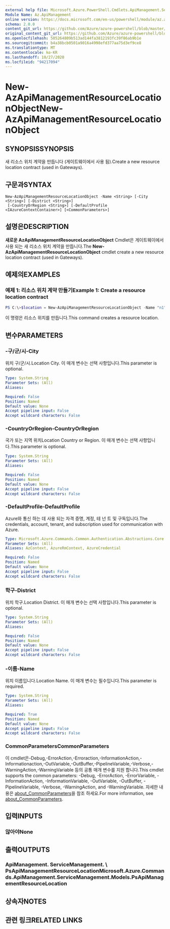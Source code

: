 ```yaml
---
external help file: Microsoft.Azure.PowerShell.Cmdlets.ApiManagement.ServiceManagement.dll-Help.xml
Module Name: Az.ApiManagement
online version: https://docs.microsoft.com/en-us/powershell/module/az.apimanagement/new-azapimanagementresourcelocationobject
schema: 2.0.0
content_git_url: https://github.com/Azure/azure-powershell/blob/master/src/ApiManagement/ApiManagement/help/New-AzApiManagementResourceLocationObject.md
original_content_git_url: https://github.com/Azure/azure-powershell/blob/master/src/ApiManagement/ApiManagement/help/New-AzApiManagementResourceLocationObject.md
ms.openlocfilehash: 505264809b513ad144fa3812193fc39f86ab9b1e
ms.sourcegitcommit: b4a38bcb0501a9016a4998efd377aa75d3ef9ce8
ms.translationtype: MT
ms.contentlocale: ko-KR
ms.lasthandoff: 10/27/2020
ms.locfileid: "94217094"
---
```

# <span data-ttu-id="d3a2f-101">New-AzApiManagementResourceLocationObject</span><span class="sxs-lookup"><span data-stu-id="d3a2f-101">New-AzApiManagementResourceLocationObject</span></span>

## <span data-ttu-id="d3a2f-102">SYNOPSIS</span><span class="sxs-lookup"><span data-stu-id="d3a2f-102">SYNOPSIS</span></span>
<span data-ttu-id="d3a2f-103">새 리소스 위치 계약을 만듭니다 (게이트웨이에서 사용 됨).</span><span class="sxs-lookup"><span data-stu-id="d3a2f-103">Create a new resource location contract (used in Gateways).</span></span>

## <span data-ttu-id="d3a2f-104">구문과</span><span class="sxs-lookup"><span data-stu-id="d3a2f-104">SYNTAX</span></span>

```
New-AzApiManagementResourceLocationObject -Name <String> [-City <String>] [-District <String>]
 [-CountryOrRegion <String>] [-DefaultProfile <IAzureContextContainer>] [<CommonParameters>]
```

## <span data-ttu-id="d3a2f-105">설명은</span><span class="sxs-lookup"><span data-stu-id="d3a2f-105">DESCRIPTION</span></span>
<span data-ttu-id="d3a2f-106">**새로운 AzApiManagementResourceLocationObject** Cmdlet은 게이트웨이에서 사용 되는 새 리소스 위치 계약을 만듭니다.</span><span class="sxs-lookup"><span data-stu-id="d3a2f-106">The **New-AzApiManagementResourceLocationObject** cmdlet create a new resource location contract (used in Gateways).</span></span>

## <span data-ttu-id="d3a2f-107">예제의</span><span class="sxs-lookup"><span data-stu-id="d3a2f-107">EXAMPLES</span></span>

### <span data-ttu-id="d3a2f-108">예제 1: 리소스 위치 계약 만들기</span><span class="sxs-lookup"><span data-stu-id="d3a2f-108">Example 1: Create a resource location contract</span></span>
```powershell
PS C:\>$location = New-AzApiManagementResourceLocationObject -Name "n1" -City "c1" -District "d1" -CountryOrRegion "r1"
```

<span data-ttu-id="d3a2f-109">이 명령은 리소스 위치를 만듭니다.</span><span class="sxs-lookup"><span data-stu-id="d3a2f-109">This command creates a resource location.</span></span>

## <span data-ttu-id="d3a2f-110">변수</span><span class="sxs-lookup"><span data-stu-id="d3a2f-110">PARAMETERS</span></span>

### <span data-ttu-id="d3a2f-111">-구/군/시</span><span class="sxs-lookup"><span data-stu-id="d3a2f-111">-City</span></span>
<span data-ttu-id="d3a2f-112">위치 구/군/시.</span><span class="sxs-lookup"><span data-stu-id="d3a2f-112">Location City.</span></span>
<span data-ttu-id="d3a2f-113">이 매개 변수는 선택 사항입니다.</span><span class="sxs-lookup"><span data-stu-id="d3a2f-113">This parameter is optional.</span></span>

```yaml
Type: System.String
Parameter Sets: (All)
Aliases:

Required: False
Position: Named
Default value: None
Accept pipeline input: False
Accept wildcard characters: False
```

### <span data-ttu-id="d3a2f-114">-CountryOrRegion</span><span class="sxs-lookup"><span data-stu-id="d3a2f-114">-CountryOrRegion</span></span>
<span data-ttu-id="d3a2f-115">국가 또는 지역 위치</span><span class="sxs-lookup"><span data-stu-id="d3a2f-115">Location Country or Region.</span></span>
<span data-ttu-id="d3a2f-116">이 매개 변수는 선택 사항입니다.</span><span class="sxs-lookup"><span data-stu-id="d3a2f-116">This parameter is optional.</span></span>

```yaml
Type: System.String
Parameter Sets: (All)
Aliases:

Required: False
Position: Named
Default value: None
Accept pipeline input: False
Accept wildcard characters: False
```

### <span data-ttu-id="d3a2f-117">-DefaultProfile</span><span class="sxs-lookup"><span data-stu-id="d3a2f-117">-DefaultProfile</span></span>
<span data-ttu-id="d3a2f-118">Azure와 통신 하는 데 사용 되는 자격 증명, 계정, 테 넌 트 및 구독입니다.</span><span class="sxs-lookup"><span data-stu-id="d3a2f-118">The credentials, account, tenant, and subscription used for communication with Azure.</span></span>

```yaml
Type: Microsoft.Azure.Commands.Common.Authentication.Abstractions.Core.IAzureContextContainer
Parameter Sets: (All)
Aliases: AzContext, AzureRmContext, AzureCredential

Required: False
Position: Named
Default value: None
Accept pipeline input: False
Accept wildcard characters: False
```

### <span data-ttu-id="d3a2f-119">학구</span><span class="sxs-lookup"><span data-stu-id="d3a2f-119">-District</span></span>
<span data-ttu-id="d3a2f-120">위치 학구.</span><span class="sxs-lookup"><span data-stu-id="d3a2f-120">Location District.</span></span>
<span data-ttu-id="d3a2f-121">이 매개 변수는 선택 사항입니다.</span><span class="sxs-lookup"><span data-stu-id="d3a2f-121">This parameter is optional.</span></span>

```yaml
Type: System.String
Parameter Sets: (All)
Aliases:

Required: False
Position: Named
Default value: None
Accept pipeline input: False
Accept wildcard characters: False
```

### <span data-ttu-id="d3a2f-122">-이름</span><span class="sxs-lookup"><span data-stu-id="d3a2f-122">-Name</span></span>
<span data-ttu-id="d3a2f-123">위치 이름입니다.</span><span class="sxs-lookup"><span data-stu-id="d3a2f-123">Location Name.</span></span>
<span data-ttu-id="d3a2f-124">이 매개 변수는 필수입니다.</span><span class="sxs-lookup"><span data-stu-id="d3a2f-124">This parameter is required.</span></span>

```yaml
Type: System.String
Parameter Sets: (All)
Aliases:

Required: True
Position: Named
Default value: None
Accept pipeline input: False
Accept wildcard characters: False
```

### <span data-ttu-id="d3a2f-125">CommonParameters</span><span class="sxs-lookup"><span data-stu-id="d3a2f-125">CommonParameters</span></span>
<span data-ttu-id="d3a2f-126">이 cmdlet은-Debug,-ErrorAction,-Erroraction,-InformationAction,-Informationaction,-OutVariable,-OutBuffer,-PipelineVariable,-Verbose,-WarningAction,-WarningVariable 등의 공통 매개 변수를 지원 합니다.</span><span class="sxs-lookup"><span data-stu-id="d3a2f-126">This cmdlet supports the common parameters: -Debug, -ErrorAction, -ErrorVariable, -InformationAction, -InformationVariable, -OutVariable, -OutBuffer, -PipelineVariable, -Verbose, -WarningAction, and -WarningVariable.</span></span> <span data-ttu-id="d3a2f-127">자세한 내용은 [about_CommonParameters](http://go.microsoft.com/fwlink/?LinkID=113216)을 참조 하세요.</span><span class="sxs-lookup"><span data-stu-id="d3a2f-127">For more information, see [about_CommonParameters](http://go.microsoft.com/fwlink/?LinkID=113216).</span></span>

## <span data-ttu-id="d3a2f-128">입력</span><span class="sxs-lookup"><span data-stu-id="d3a2f-128">INPUTS</span></span>

### <span data-ttu-id="d3a2f-129">않아야</span><span class="sxs-lookup"><span data-stu-id="d3a2f-129">None</span></span>

## <span data-ttu-id="d3a2f-130">출력</span><span class="sxs-lookup"><span data-stu-id="d3a2f-130">OUTPUTS</span></span>

### <span data-ttu-id="d3a2f-131">ApiManagement. ServiceManagement. \ PsApiManagementResourceLocation</span><span class="sxs-lookup"><span data-stu-id="d3a2f-131">Microsoft.Azure.Commands.ApiManagement.ServiceManagement.Models.PsApiManagementResourceLocation</span></span>

## <span data-ttu-id="d3a2f-132">상속자</span><span class="sxs-lookup"><span data-stu-id="d3a2f-132">NOTES</span></span>

## <span data-ttu-id="d3a2f-133">관련 링크</span><span class="sxs-lookup"><span data-stu-id="d3a2f-133">RELATED LINKS</span></span>
